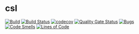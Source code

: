 csl
=

[![Build](https://github.com/cedfactory/cls/actions/workflows/build.yml/badge.svg)](https://github.com/cedfactory/cls/actions)
[![Build Status](https://travis-ci.com/cedfactory/cls.svg?branch=main)](https://travis-ci.com/cedfactory/cls)
[![codecov](https://codecov.io/gh/cedfactory/cls/branch/main/graph/badge.svg)](https://codecov.io/gh/cedfactory/cls)
[![Quality Gate Status](https://sonarcloud.io/api/project_badges/measure?project=cedfactory_cls&metric=alert_status)](https://sonarcloud.io/dashboard?id=cedfactory_cls)
[![Bugs](https://sonarcloud.io/api/project_badges/measure?project=cedfactory_cls&metric=bugs)](https://sonarcloud.io/dashboard?id=cedfactory_cls)
[![Code Smells](https://sonarcloud.io/api/project_badges/measure?project=cedfactory_cls&metric=code_smells)](https://sonarcloud.io/dashboard?id=cedfactory_cls)
[![Lines of Code](https://sonarcloud.io/api/project_badges/measure?project=cedfactory_cls&metric=ncloc)](https://sonarcloud.io/dashboard?id=cedfactory_cls)